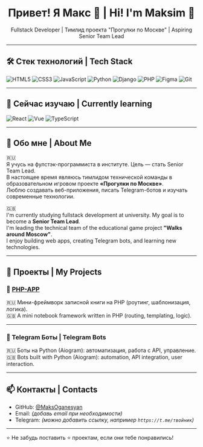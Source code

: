 <h1 align="center">Привет! Я Макc 👋 | Hi! I'm Maksim 👋</h1>

<p align="center">
  Fullstack Developer | Тимлид проекта "Прогулки по Москве" | Aspiring Senior Team Lead
</p>

---

## 🛠️ Стек технологий | Tech Stack

![HTML5](https://img.shields.io/badge/-HTML5-E34F26?logo=html5&logoColor=white)
![CSS3](https://img.shields.io/badge/-CSS3-1572B6?logo=css3&logoColor=white)
![JavaScript](https://img.shields.io/badge/-JavaScript-F7DF1E?logo=javascript&logoColor=black)
![Python](https://img.shields.io/badge/-Python-3776AB?logo=python&logoColor=white)
![Django](https://img.shields.io/badge/-Django-092E20?logo=django&logoColor=white)
![PHP](https://img.shields.io/badge/-PHP-777BB4?logo=php&logoColor=white)
![Figma](https://img.shields.io/badge/-Figma-F24E1E?logo=figma&logoColor=white)
![Git](https://img.shields.io/badge/-Git-F05032?logo=git&logoColor=white)

---

## 🌱 Сейчас изучаю | Currently learning

![React](https://img.shields.io/badge/-React-61DAFB?logo=react&logoColor=black)
![Vue](https://img.shields.io/badge/-Vue-4FC08D?logo=vue.js&logoColor=white)
![TypeScript](https://img.shields.io/badge/-TypeScript-3178C6?logo=typescript&logoColor=white)

---

## 🧠 Обо мне | About Me

🇷🇺  
Я учусь на фулстэк-программиста в институте. Цель — стать Senior Team Lead.  
В настоящее время являюсь тимлидом технической команды в образовательном игровом проекте **«Прогулки по Москве»**.  
Люблю создавать веб-приложения, писать Telegram-ботов и изучать современные технологии.

🇬🇧  
I'm currently studying fullstack development at university. My goal is to become a **Senior Team Lead**.  
I'm leading the technical team of the educational game project **"Walks around Moscow"**.  
I enjoy building web apps, creating Telegram bots, and learning new technologies.

---

## 📂 Проекты | My Projects

### 📒 [PHP-APP](https://github.com/MaksOganesyan/php-app)
🇷🇺 Мини-фреймворк записной книги на PHP (роутинг, шаблонизация, логика).  
🇬🇧 A mini notebook framework written in PHP (routing, templating, logic).

---

### 🤖 Telegram Боты | Telegram Bots
🇷🇺 Боты на Python (Aiogram): автоматизация, работа с API, управление.  
🇬🇧 Bots built with Python (Aiogram): automation, API integration, user interaction.

---

## 📫 Контакты | Contacts

- GitHub: [@MaksOganesyan](https://github.com/MaksOganesyan)
- Email: *(добавь email при необходимости)*
- Telegram: *(можно добавить ссылку, например `https://t.me/твойник`)*

---

⭐ Не забудь поставить ⭐ проектам, если они тебе понравились!
